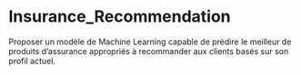 # Insurance_Recommendation
Proposer un modèle de Machine Learning capable de prédire le meilleur de produits d’assurance appropriés à recommander aux clients basés sur son profil actuel.
